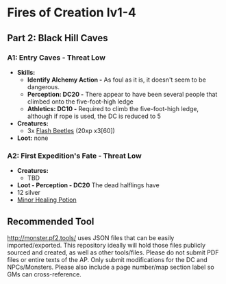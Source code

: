 # Fires of Creation lv1-4

## Part 2: Black Hill Caves
### A1: Entry Caves - Threat Low
- **Skills:**
	 - **Identify Alchemy Action -** As foul as it is, it doesn't seem to be dangerous.
	 - **Perception: DC20 -** There appear to have been several people that climbed onto the five-foot-high ledge
	 - **Athletics: DC10 -** Required to climb the five-foot-high ledge, although if rope is used, the DC is reduced to 5
 - **Creatures:** 
    - 3x [Flash Beetles](https://2e.aonprd.com/Monsters.aspx?ID=49) (20xp x3[60])
 - **Loot:** none
 
### A2: First Expedition's Fate - Threat Low
 - **Creatures:** 
    - TBD
 - **Loot - Perception - DC20** The dead halflings have
  - 12 silver
  - [Minor Healing Potion](https://2e.aonprd.com/Equipment.aspx?ID=186)

## Recommended Tool

http://monster.pf2.tools/ uses JSON files that can be easily imported/exported. This repository ideally will hold those files publicly sourced and created, as well as other tools/files. 
Please do not submit PDF files or entire texts of the AP. Only submit modifications for the DC and NPCs/Monsters. Please also include a page number/map section label so GMs can cross-reference.
